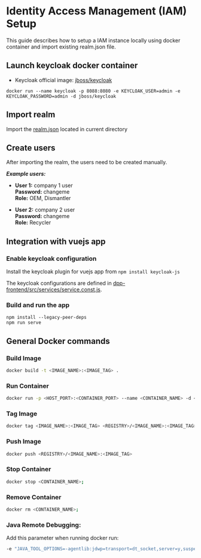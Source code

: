 <!-- 
  Tractus-X - Digital Product Passport Application 
 
  Copyright (c) 2022, 2024 BMW AG, Henkel AG & Co. KGaA
  Copyright (c) 2023, 2024 CGI Deutschland B.V. & Co. KG
  Copyright (c) 2022, 2024 Contributors to the Eclipse Foundation

  See the NOTICE file(s) distributed with this work for additional
  information regarding copyright ownership.
 
  This program and the accompanying materials are made available under the
  terms of the Apache License, Version 2.0 which is available at
  https://www.apache.org/licenses/LICENSE-2.0.
 
  Unless required by applicable law or agreed to in writing, software
  distributed under the License is distributed on an "AS IS" BASIS
  WITHOUT WARRANTIES OR CONDITIONS OF ANY KIND,
  either express or implied. See the
  License for the specific language govern in permissions and limitations
  under the License.
 
  SPDX-License-Identifier: Apache-2.0
-->

# Identity Access Management (IAM) Setup

This guide describes how to setup a IAM instance locally using docker container and import existing realm.json file.

## Launch keycloak docker container

- Keycloak official image: [jboss/keycloak](https://registry.hub.docker.com/r/jboss/keycloak)

```
docker run --name keycloak -p 8088:8080 -e KEYCLOAK_USER=admin -e KEYCLOAK_PASSWORD=admin -d jboss/keycloak
```

## Import realm

Import the [realm.json](./realm.json) located in current directory

## Create users

After importing the realm, the users need to be created manually. 

***Example users:***
- **User 1:** company 1 user  \
  **Password:** changeme \
  **Role:** OEM, Dismantler

- **User 2:** company 2 user \
  **Password:** changeme \
  **Role:** Recycler

## Integration with vuejs app

### Enable keycloak configuration

Install the keycloak plugin for vuejs app from ```npm install keycloak-js```

The keycloak configurations are defined in [dpp-frontend/src/services/service.const.js](../../../dpp-frontend/src/services/service.const.js).

### Build and run the app

```
npm install --legacy-peer-deps
npm run serve
```


## General Docker commands 

### Build Image
```bash
docker build -t <IMAGE_NAME>:<IMAGE_TAG> .
```

### Run Container
```bash
docker run -p <HOST_PORT>:<CONTAINER_PORT> --name <CONTAINER_NAME> -d <IMAGE_NAME>:<IMAGE_TAG>
```

### Tag Image
```bash
docker tag <IMAGE_NAME>:<IMAGE_TAG> <REGISTRY>/<IMAGE_NAME>:<IMAGE_TAG>
```

### Push Image
```bash
docker push <REGISTRY>/<IMAGE_NAME>:<IMAGE_TAG>
```

### Stop Container
```bash
docker stop <CONTAINER_NAME>;
```

### Remove Container
```bash
docker rm <CONTAINER_NAME>;
```

### Java Remote Debugging:
Add this parameter when running docker run:

```bash
-e "JAVA_TOOL_OPTIONS=-agentlib:jdwp=transport=dt_socket,server=y,suspend=n,address=*:8000" -p 8000:8000
```
